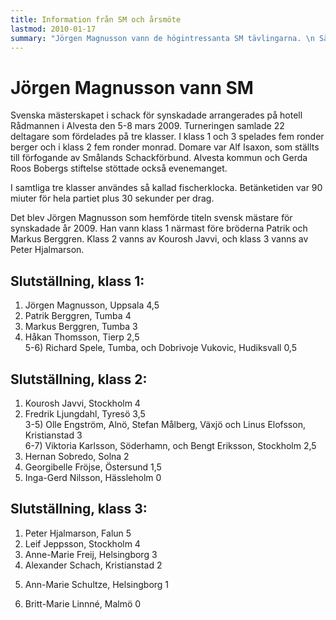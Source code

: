 ```yaml
---
title: Information från SM och årsmöte
lastmod: 2010-01-17
summary: "Jörgen Magnusson vann de högintressanta SM tävlingarna. \n Så gick det i SM 2009 \n Information från årsmötet 2009"
---
```


[]()

Jörgen Magnusson vann SM
==========

Svenska mästerskapet i schack för synskadade arrangerades på hotell Rådmannen i Alvesta den 5-8 mars 2009. Turneringen samlade 22 deltagare som fördelades på tre klasser. I klass 1 och 3 spelades fem ronder berger och i klass 2 fem ronder monrad. Domare var Alf Isaxon, som ställts till förfogande av Smålands Schackförbund. Alvesta kommun och Gerda Roos Bobergs stiftelse stöttade också evenemanget. 

I samtliga tre klasser användes så kallad fischerklocka. Betänketiden var 90 miuter för hela partiet plus 30 sekunder per drag.

Det blev Jörgen Magnusson som hemförde titeln svensk mästare för synskadade år 2009. Han vann klass 1 närmast före bröderna Patrik och Markus Berggren. Klass 2 vanns av Kourosh Javvi, och klass 3 vanns av Peter Hjalmarson.

Slutställning, klass 1:
----------

1) Jörgen Magnusson, Uppsala 4,5  
2) Patrik Berggren, Tumba 4  
3) Markus Berggren, Tumba 3  
4) Håkan Thomsson, Tierp 2,5  
5-6) Richard Spele, Tumba, och Dobrivoje Vukovic, Hudiksvall 0,5

Slutställning, klass 2:
----------

1) Kourosh Javvi, Stockholm 4  
2) Fredrik Ljungdahl, Tyresö 3,5  
3-5) Olle Engström, Alnö, Stefan Målberg, Växjö och Linus Elofsson, Kristianstad 3  
6-7) Viktoria Karlsson, Söderhamn, och Bengt Eriksson, Stockholm 2,5  
8) Hernan Sobredo, Solna 2  
9) Georgibelle Fröjse, Östersund 1,5  
10) Inga-Gerd Nilsson, Hässleholm 0

Slutställning, klass 3:
----------

1) Peter Hjalmarson, Falun 5  
2) Leif Jeppsson, Stockholm 4  
3) Anne-Marie Freij, Helsingborg 3  
4) Alexander Schach, Kristianstad 2  
5. Ann-Marie Schultze, Helsingborg 1  
6) Britt-Marie Linnné, Malmö 0
